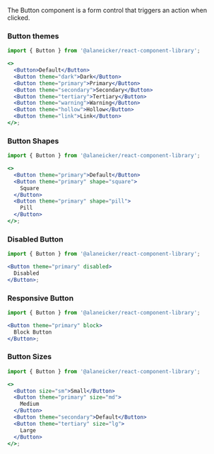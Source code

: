 The Button component is a form control that triggers an action when clicked.

### Button themes

```jsx
import { Button } from '@alaneicker/react-component-library';

<>
  <Button>Default</Button>
  <Button theme="dark">Dark</Button>
  <Button theme="primary">Primary</Button>
  <Button theme="secondary">Secondary</Button>
  <Button theme="tertiary">Tertiary</Button>
  <Button theme="warning">Warning</Button>
  <Button theme="hollow">Hollow</Button>
  <Button theme="link">Link</Button>
</>;
```

### Button Shapes

```jsx
import { Button } from '@alaneicker/react-component-library';

<>
  <Button theme="primary">Default</Button>
  <Button theme="primary" shape="square">
    Square
  </Button>
  <Button theme="primary" shape="pill">
    Pill
  </Button>
</>;
```

### Disabled Button

```jsx
import { Button } from '@alaneicker/react-component-library';

<Button theme="primary" disabled>
  Disabled
</Button>;
```

### Responsive Button

```jsx
import { Button } from '@alaneicker/react-component-library';

<Button theme="primary" block>
  Block Button
</Button>;
```

### Button Sizes

```jsx
import { Button } from '@alaneicker/react-component-library';

<>
  <Button size="sm">Small</Button>
  <Button theme="primary" size="md">
    Medium
  </Button>
  <Button theme="secondary">Default</Button>
  <Button theme="tertiary" size="lg">
    Large
  </Button>
</>;
```
